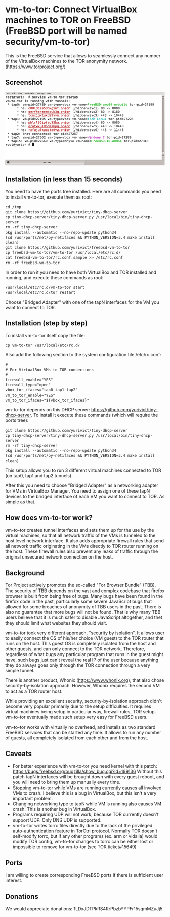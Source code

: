 # vm-to-tor: Connect VirtualBox machines to TOR on FreeBSD (FreeBSD port will be named security/vm-to-tor)

This is the FreeBSD service that allows to seamlessly connect any number of the VirtualBox machines to the TOR anonymity network. (https://www.torproject.org/)

## Screenshot

![Alt text](https://raw.githubusercontent.com/yurivict/vm-to-tor/master/screenshot.png "Running with several VMs")

## Installation (in less than 15 seconds)

You need to have the ports tree installed. Here are all commands you need to install vm-to-tor, execute them as root:
```shell
cd /tmp
git clone https://github.com/yurivict/tiny-dhcp-server
cp tiny-dhcp-server/tiny-dhcp-server.py /usr/local/bin/tiny-dhcp-server
rm -rf tiny-dhcp-server
pkg install --automatic --no-repo-update python34
(cd /usr/ports/net/py-netifaces && PYTHON_VERSION=3.4 make install clean)
git clone https://github.com/yurivict/freebsd-vm-to-tor
cp freebsd-vm-to-tor/vm-to-tor /usr/local/etc/rc.d/
cat freebsd-vm-to-tor/rc.conf.sample >> /etc/rc.conf
rm -rf freebsd-vm-to-tor
```

In order to run it you need to have both VirtualBox and TOR installed and running, and execute these commands as root:
```shell
/usr/local/etc/rc.d/vm-to-tor start
/usr/local/etc/rc.d/tor restart
```
Choose "Bridged Adapter" with one of the tapN interfaces for the VM you want to connect to TOR.

## Installation (step by step)

To install vm-to-tor itself copy the file:<br/>
```shell
cp vm-to-tor /usr/local/etc/rc.d/
```

Also add the following section to the system configuration file /etc/rc.conf:<br/>
```shell
#
# For VirtualBox VMs to TOR connections
#
firewall_enable="YES"
firewall_type="open"
vbox_tor_ifaces="tap0 tap1 tap2"
vm_to_tor_enable="YES"
vm_to_tor_ifaces="${vbox_tor_ifaces}"
```

vm-to-tor depends on this DHCP server: https://github.com/yurivict/tiny-dhcp-server. To install it execute these commands (which will require the ports tree):
```shell
git clone https://github.com/yurivict/tiny-dhcp-server
cp tiny-dhcp-server/tiny-dhcp-server.py /usr/local/bin/tiny-dhcp-server
rm -rf tiny-dhcp-server
pkg install --automatic --no-repo-update python34
(cd /usr/ports/net/py-netifaces && PYTHON_VERSION=3.4 make install clean)
```

This setup allows you to run 3 different virtual machines connected to TOR (on tap0, tap1 and tap2 tunnels).

After this you need to choose "Bridged Adapter" as a networking adapter for VMs in VirtualBox Manager. You need to assign one of these tapN devices to the bridged interface of each VM you want to connect to TOR. As simple as that.

## How does vm-to-tor work?

vm-to-tor creates tunnel interfaces and sets them up for the use by the virtual machines, so that all network traffic of the VMs is tunneled to the host level network interface. It also adds appropriate firewall rules that send all network traffic originating in the VMs directly to TOR router running on the host. These firewall rules also prevent any leaks of traffic through the original unsecured network connection on the host.

## Background

Tor Project actively promotes the so-called "Tor Browser Bundle" (TBB). The security of TBB depends on the vast and complex codebase that firefox browser is built from being free of bugs. Many bugs have been found in the firefox code in the past, particularly some severe JavaScript bugs that allowed for some breaches of anonymity of TBB users in the past. There is also no guarantee that more bugs will not be found. That is why many TBB users believe that it is much safer to disable JavaScript altogether, and thet they should limit what websites they should visit.

vm-to-tor took very different approach, "security by isolation". It allows user to easily connect the OS of his/her choice (VM guest) to the TOR router that runs on the host. This guest OS is completely isolated from the host and other guests, and can only connect to the TOR network. Therefore, regardless of what bugs any particular program that runs in the guest might have, such bugs just can't reveal the real IP of the user because anything they do always goes only through the TOR connection through a very simple tunnel.

There is another product, Whonix (https://www.whonix.org), that also chose security-by-isolation approach. However, Whonix requires the second VM to act as a TOR router host.

While providing an excellent security, security-by-isolation approach didn't become very popular primarily due to the setup difficulties. It requires virtual machines being setup in particular way, firewall rules, TOR setup. vm-to-tor eventually made such setup very easy for FreeBSD users.

vm-to-tor works with virtually no overhead, and installs as two standard FreeBSD services that can be started any time. It allows to run any number of guests, all completely isolated from each other and from the host.

## Caveats

* For better experience with vm-to-tor you need kernel with this patch: https://bugs.freebsd.org/bugzilla/show_bug.cgi?id=199136 Without this patch tapN interfaces will be brought down with every guest reboot, and you will need to bring them up manually every time.
* Stopping vm-to-tor while VMs are running currently causes all involved VMs to crash. I believe this is a bug in VirtualBox, but this isn't a very important problem.
* Changing networking type to tapN while VM is running also causes VM crash. This is another bug in VirtualBox.
* Programs requiring UDP will not work, because TOR currently doesn't support UDP. Only DNS UDP is supported.
* vm-to-tor writes torrc files directly due to the lack of the privileged auto-authentication feature in TorCtrl protocol. Normally TOR doesn't self-modify torrc, but if any other programs (ex. arm or vidalia) would modify TOR config, vm-to-tor changes to torrc can be either lost or impossible to remove for vm-to-tor (see TOR ticket#15649)

## Ports

I am willing to create corresponding FreeBSD ports if there is sufficient user interest.

## Donations

We would appreciate donations: 1LDxJDTPkRS4RrPbzbYYPFr15sqmMZuJj5

